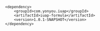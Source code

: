 	<dependency>
		<groupId>com.yonyou.iuap</groupId>
    	<artifactId>iuap-formula</artifactId>
    	<version>1.0.1-SNAPSHOT</version>
	</dependency>
